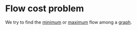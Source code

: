 # Flow cost problem

We try to find the [minimum](https://en.wikipedia.org/wiki/Minimum-cost_flow_problem) or [maximum](https://en.wikipedia.org/wiki/Maximum_flow_problem) flow among a [graph](../../data/database/nosql/graph.md).